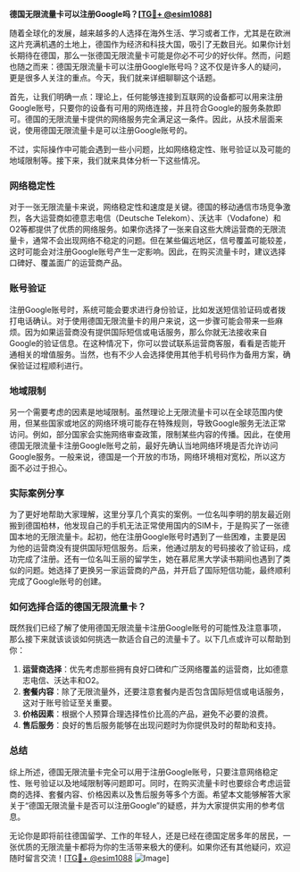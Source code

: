 **德国无限流量卡可以注册Google吗？[[TG💪+ @esim1088](https://t.me/s/esim1088)]**

随着全球化的发展，越来越多的人选择在海外生活、学习或者工作，尤其是在欧洲这片充满机遇的土地上，德国作为经济和科技大国，吸引了无数目光。如果你计划长期待在德国，那么一张德国无限流量卡可能是你必不可少的好伙伴。然而，问题也随之而来：德国无限流量卡可以注册Google账号吗？这不仅是许多人的疑问，更是很多人关注的重点。今天，我们就来详细聊聊这个话题。

首先，让我们明确一点：理论上，任何能够连接到互联网的设备都可以用来注册Google账号，只要你的设备有可用的网络连接，并且符合Google的服务条款即可。德国的无限流量卡提供的网络服务完全满足这一条件。因此，从技术层面来说，使用德国无限流量卡是可以注册Google账号的。

不过，实际操作中可能会遇到一些小问题，比如网络稳定性、账号验证以及可能的地域限制等。接下来，我们就来具体分析一下这些情况。

### 网络稳定性

对于一张无限流量卡来说，网络稳定性和速度是关键。德国的移动通信市场竞争激烈，各大运营商如德意志电信（Deutsche Telekom）、沃达丰（Vodafone）和O2等都提供了优质的网络服务。如果你选择了一张来自这些大牌运营商的无限流量卡，通常不会出现网络不稳定的问题。但在某些偏远地区，信号覆盖可能较差，这时可能会对注册Google账号产生一定影响。因此，在购买流量卡时，建议选择口碑好、覆盖面广的运营商产品。

### 账号验证

注册Google账号时，系统可能会要求进行身份验证，比如发送短信验证码或者拨打电话确认。对于使用德国无限流量卡的用户来说，这一步骤可能会带来一些麻烦。因为如果运营商没有提供国际短信或电话服务，那么你就无法接收来自Google的验证信息。在这种情况下，你可以尝试联系运营商客服，看看是否能开通相关的增值服务。当然，也有不少人会选择使用其他手机号码作为备用方案，确保验证过程顺利进行。

### 地域限制

另一个需要考虑的因素是地域限制。虽然理论上无限流量卡可以在全球范围内使用，但某些国家或地区的网络环境可能存在特殊规则，导致Google服务无法正常访问。例如，部分国家会实施网络审查政策，限制某些内容的传播。因此，在使用德国无限流量卡注册Google账号之前，最好先确认当地网络环境是否允许访问Google服务。一般来说，德国是一个开放的市场，网络环境相对宽松，所以这方面不必过于担心。

### 实际案例分享

为了更好地帮助大家理解，这里分享几个真实的案例。一位名叫李明的朋友最近刚搬到德国柏林，他发现自己的手机无法正常使用国内的SIM卡，于是购买了一张德国本地的无限流量卡。起初，他在注册Google账号时遇到了一些困难，主要是因为他的运营商没有提供国际短信服务。后来，他通过朋友的号码接收了验证码，成功完成了注册。还有一位名叫王丽的留学生，她在慕尼黑大学读书期间也遇到了类似的问题。她选择了更换另一家运营商的产品，并开启了国际短信功能，最终顺利完成了Google账号的创建。

### 如何选择合适的德国无限流量卡？

既然我们已经了解了使用德国无限流量卡注册Google账号的可能性及注意事项，那么接下来就该谈谈如何挑选一款适合自己的流量卡了。以下几点或许可以帮助到你：

1. **运营商选择**：优先考虑那些拥有良好口碑和广泛网络覆盖的运营商，比如德意志电信、沃达丰和O2。
2. **套餐内容**：除了无限流量外，还要注意套餐内是否包含国际短信或电话服务，这对于账号验证至关重要。
3. **价格因素**：根据个人预算合理选择性价比高的产品，避免不必要的浪费。
4. **售后服务**：良好的售后服务能够在出现问题时为你提供及时的帮助和支持。

### 总结

综上所述，德国无限流量卡完全可以用于注册Google账号，只要注意网络稳定性、账号验证以及地域限制等问题即可。同时，在购买流量卡时也要综合考虑运营商的选择、套餐内容、价格因素以及售后服务等多个方面。希望本文能够解答大家关于“德国无限流量卡是否可以注册Google”的疑惑，并为大家提供实用的参考信息。

无论你是即将前往德国留学、工作的年轻人，还是已经在德国定居多年的居民，一张优质的无限流量卡都将为你的生活带来极大的便利。如果你还有其他疑问，欢迎随时留言交流！[[TG💪+ @esim1088](https://t.me/s/esim1088) ![Image](https://i.postimg.cc/4NQfJmqS/Snipaste-2025-05-13-00-14-12.png)]